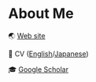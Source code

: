 # About Me

🌏 [Web site](https://denden047.github.io/)

📄 CV ([English](https://github.com/DenDen047/DenDen047.github.io/blob/master/CV/cv.pdf)/[Japanese](https://github.com/DenDen047/DenDen047.github.io/blob/master/CV/cv_ja.pdf))

🎓 [Google Scholar](https://scholar.google.com/citations?user=H7NhyxQAAAAJ)
